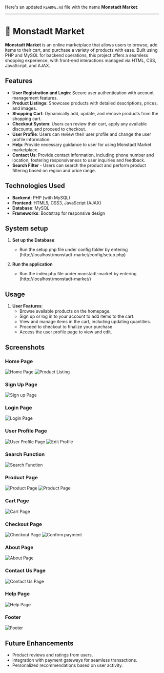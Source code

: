 Here's an updated `README.md` file with the name **Monstadt Market**:

---

# 🛒 Monstadt Market

**Monstadt Market** is an online marketplace that allows users to browse, add items to their cart, and purchase a variety of products with ease. Built using PHP and MySQL for backend operations, this project offers a seamless shopping experience, with front-end interactions managed via HTML, CSS, JavaScript, and AJAX.

## Features

- **User Registration and Login**: Secure user authentication with account management features.
- **Product Listings**: Showcase products with detailed descriptions, prices, and images.
- **Shopping Cart**: Dynamically add, update, and remove products from the shopping cart.
- **Checkout System**: Users can review their cart, apply any available discounts, and proceed to checkout.
- **User Profile**: Users can review their user profile and change the user profile information.
- **Help**: Provide necessary guidance to user for using Monstadt Market marketplace.
- **Contact Us**: Provide contact information, including phone number and location, fostering responsiveness to user inquiries and feedback.
- **Search Filter** - Users can search the product and perform product filtering based on region and price range.

## Technologies Used

- **Backend**: PHP (with MySQL)
- **Frontend**: HTML5, CSS3, JavaScript (AJAX)
- **Database**: MySQL
- **Frameworks**: Bootstrap for responsive design

## System setup

1. **Set up the Database**:
   - Run the setup.php file under config folder by entering (http://localhost/monstadt-market/config/setup.php)

2. **Run the application**
   - Run the index.php file under monstadt-market by entering (http://localhost/monstadt-market/)

## Usage

1. **User Features**:
   - Browse available products on the homepage.
   - Sign up or log in to your account to add items to the cart.
   - View and manage items in the cart, including updating quantities.
   - Proceed to checkout to finalize your purchase.
   - Access the user profile page to view and edit.

## Screenshots

### Home Page
![Home Page](screenshots/homepage1.png)
![Product Listing](screenshots/homepage2.png)

### Sign Up Page
![Sign up Page](screenshots/signup.png)

### Login Page
![Login Page](screenshots/login.png)

### User Profile Page
![User Profile Page](screenshots/profile.png)
![Edit Profile](screenshots/editprofile.png)

### Search Function
![Search Function](screenshots/search.png)

### Product Page
![Product Page](screenshots/product1.png)
![Product Page](screenshots/product2.png)

### Cart Page
![Cart Page](screenshots/cartpage.png)

### Checkout Page
![Checkout Page](screenshots/checkout.png)
![Confirm payment](screenshots/payment.png)

### About Page
![About Page](screenshots/about.png)

### Contact Us Page
![Contact Us Page](screenshots/contact.png)

### Help Page
![Help Page](screenshots/help.png)

### Footer
![Footer](screenshots/footer.png)

## Future Enhancements

- Product reviews and ratings from users.
- Integration with payment gateways for seamless transactions.
- Personalized recommendations based on user activity.
